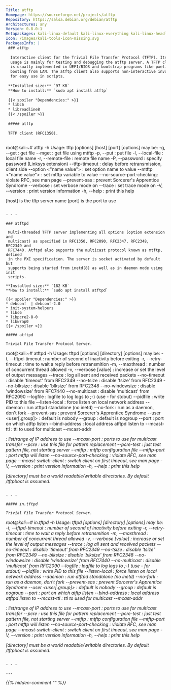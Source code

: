 ```yaml
---
Title: atftp
Homepage: https://sourceforge.net/projects/atftp
Repository: https://salsa.debian.org/debian/atftp
Architectures: any
Version: 0.8.0-1
Metapackages: kali-linux-default kali-linux-everything kali-linux-headless kali-linux-large 
Icon: /images/kali-tools-icon-missing.svg
PackagesInfo: |
 ### atftp
 
  Interactive client for the Trivial File Transfer Protocol (TFTP). Its
  usage is mainly for testing and debugging the atftp server. A TFTP client
  is usually implemented in UEFI/BIOS and bootstrap programs like pxelinux when
  booting from LAN. The atftp client also supports non-interactive invocation
  for easy use in scripts.
 
 **Installed size:** `97 KB`  
 **How to install:** `sudo apt install atftp`  
 
 {{< spoiler "Dependencies:" >}}
 * libc6 
 * libreadline8 
 {{< /spoiler >}}
 
 ##### atftp
 
 TFTP client (RFC1350).
 
 ```
 root@kali:~# atftp -h
 Usage: tftp [options] [host] [port]
  [options] may be:
   -g, --get                : get file
       --mget               : get file using mtftp
   -p, --put                : put file
   -l, --local-file <file>  : local file name
   -r, --remote-file <file> : remote file name
   -P, --password <password>: specify password (Linksys extension)
   --tftp-timeout <value>   : delay before retransmission, client side
   --option <"name value">  : set option name to value
   --mtftp <"name value">   : set mtftp variable to value
   --no-source-port-checking: violate RFC, see man page
   --prevent-sas            : prevent Sorcerer's Apprentice Syndrome
   --verbose                : set verbose mode on
   --trace                  : set trace mode on
   -V, --version            : print version information
   -h, --help               : print this help
 
  [host] is the tftp server name
  [port] is the port to use
 
 ```
 
 - - -
 
 ### atftpd
 
  Multi-threaded TFTP server implementing all options (option extension and
  multicast) as specified in RFC1350, RFC2090, RFC2347, RFC2348, RFC2349 and
  RFC7440. Atftpd also supports the multicast protocol known as mtftp, defined
  in the PXE specification. The server is socket activated by default but
  supports being started from inetd(8) as well as in daemon mode using init
  scripts.
 
 **Installed size:** `182 KB`  
 **How to install:** `sudo apt install atftpd`  
 
 {{< spoiler "Dependencies:" >}}
 * debconf  | debconf-2.0
 * init-system-helpers 
 * libc6 
 * libpcre2-8-0 
 * libwrap0 
 {{< /spoiler >}}
 
 ##### atftpd
 
 Trivial File Transfer Protocol Server.
 
 ```
 root@kali:~# atftpd -h
 Usage: tftpd [options] [directory]
  [options] may be:
   -t, --tftpd-timeout <value>: number of second of inactivity before exiting
   -r, --retry-timeout <value>: time to wait a reply before retransmition
   -m, --maxthread <value>    : number of concurrent thread allowed
   -v, --verbose [value]      : increase or set the level of output messages
   --trace                    : log all sent and received packets
   --no-timeout               : disable 'timeout' from RFC2349
   --no-tsize                 : disable 'tsize' from RFC2349
   --no-blksize               : disable 'blksize' from RFC2348
   --no-windowsize            : disable 'windowsize' from RFC7440
   --no-multicast             : disable 'multicast' from RFC2090
   --logfile <file>           : logfile to log logs to ;-) (use - for stdout)
   --pidfile <file>           : write PID to this file
   --listen-local             : force listen on local network address
   --daemon                   : run atftpd standalone (no inetd)
   --no-fork                  : run as a daemon, don't fork
   --prevent-sas              : prevent Sorcerer's Apprentice Syndrome
   --user <user[.group]>      : default is nobody
   --group <group>            : default is nogroup
   --port <port>              : port on which atftp listen
   --bind-address <IP>        : local address atftpd listen to
   --mcast-ttl                : ttl to used for multicast
   --mcast-addr <address list>: list/range of IP address to use
   --mcast-port <port range>  : ports to use for multicast transfer
   --pcre <file>              : use this file for pattern replacement
   --pcre-test <file>         : just test pattern file, not starting server
   --mtftp <file>             : mtftp configuration file
   --mtftp-port <port>        : port mtftp will listen
   --no-source-port-checking  : violate RFC, see man page
   --mcast-switch-client      : switch client on first timeout, see man page
   -V, --version              : print version information
   -h, --help                 : print this help
 
  [directory] must be a world readable/writable directories.
  By default /tftpboot is assumed.
 ```
 
 - - -
 
 ##### in.tftpd
 
 Trivial File Transfer Protocol Server.
 
 ```
 root@kali:~# in.tftpd -h
 Usage: tftpd [options] [directory]
  [options] may be:
   -t, --tftpd-timeout <value>: number of second of inactivity before exiting
   -r, --retry-timeout <value>: time to wait a reply before retransmition
   -m, --maxthread <value>    : number of concurrent thread allowed
   -v, --verbose [value]      : increase or set the level of output messages
   --trace                    : log all sent and received packets
   --no-timeout               : disable 'timeout' from RFC2349
   --no-tsize                 : disable 'tsize' from RFC2349
   --no-blksize               : disable 'blksize' from RFC2348
   --no-windowsize            : disable 'windowsize' from RFC7440
   --no-multicast             : disable 'multicast' from RFC2090
   --logfile <file>           : logfile to log logs to ;-) (use - for stdout)
   --pidfile <file>           : write PID to this file
   --listen-local             : force listen on local network address
   --daemon                   : run atftpd standalone (no inetd)
   --no-fork                  : run as a daemon, don't fork
   --prevent-sas              : prevent Sorcerer's Apprentice Syndrome
   --user <user[.group]>      : default is nobody
   --group <group>            : default is nogroup
   --port <port>              : port on which atftp listen
   --bind-address <IP>        : local address atftpd listen to
   --mcast-ttl                : ttl to used for multicast
   --mcast-addr <address list>: list/range of IP address to use
   --mcast-port <port range>  : ports to use for multicast transfer
   --pcre <file>              : use this file for pattern replacement
   --pcre-test <file>         : just test pattern file, not starting server
   --mtftp <file>             : mtftp configuration file
   --mtftp-port <port>        : port mtftp will listen
   --no-source-port-checking  : violate RFC, see man page
   --mcast-switch-client      : switch client on first timeout, see man page
   -V, --version              : print version information
   -h, --help                 : print this help
 
  [directory] must be a world readable/writable directories.
  By default /tftpboot is assumed.
 ```
 
 - - -
 
---
```

{{% hidden-comment "<!--Do not edit anything above this line-->" %}}
